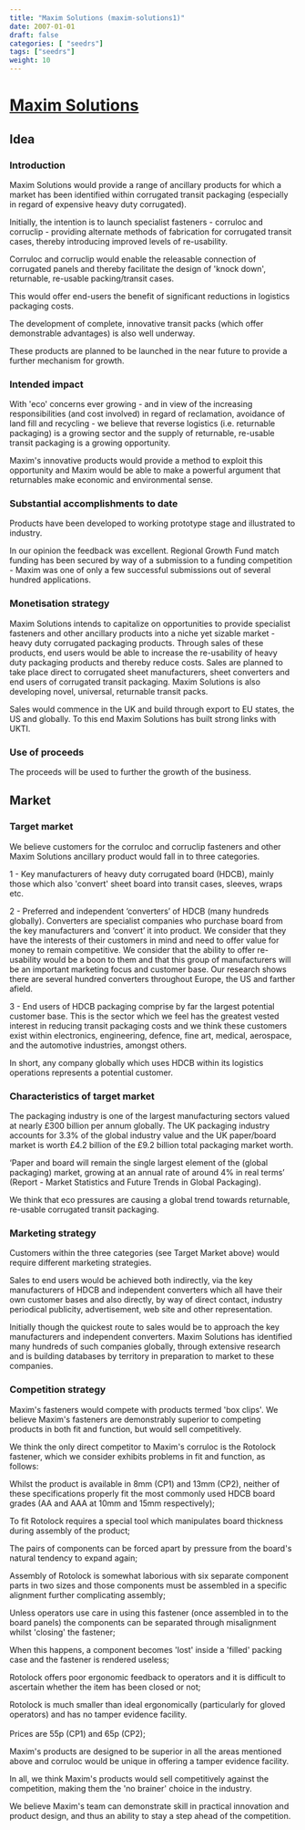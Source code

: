 ```yaml
---
title: "Maxim Solutions (maxim-solutions1)"
date: 2007-01-01
draft: false
categories: [ "seedrs"]
tags: ["seedrs"]
weight: 10
---
```


# [Maxim Solutions](https://www.seedrs.com/maxim-solutions1)

## Idea

### Introduction

Maxim Solutions would provide a range of ancillary products for which a market has been identified within corrugated transit packaging (especially in regard of expensive heavy duty corrugated).

Initially, the intention is to launch specialist fasteners - corruloc and corruclip - providing alternate methods of fabrication for corrugated transit cases, thereby introducing improved levels of re-usability.

Corruloc and corruclip would enable the releasable connection of corrugated panels and thereby facilitate the design of 'knock down', returnable, re-usable packing/transit cases.

This would offer end-users the benefit of significant reductions in logistics packaging costs.

The development of complete, innovative transit packs (which offer demonstrable advantages) is also well underway.

These products are planned to be launched in the near future to provide a further mechanism for growth.

### Intended impact

With 'eco' concerns ever growing - and in view of the increasing responsibilities (and cost involved) in regard of reclamation, avoidance of land fill and recycling - we believe that reverse logistics (i.e. returnable packaging) is a growing sector and the supply of returnable, re-usable transit packaging is a growing opportunity.

Maxim's innovative products would provide a method to exploit this opportunity and Maxim would be able to make a powerful argument that returnables make economic and environmental sense.

### Substantial accomplishments to date

Products have been developed to working prototype stage and illustrated to industry.

In our opinion the feedback was excellent. Regional Growth Fund match funding has been secured by way of a submission to a funding competition - Maxim was one of only a few successful submissions out of several hundred applications.

### Monetisation strategy

Maxim Solutions intends to capitalize on opportunities to provide specialist fasteners and other ancillary products into a niche yet sizable market - heavy duty corrugated packaging products. Through sales of these products, end users would be able to increase the re-usability of heavy duty packaging products and thereby reduce costs. Sales are planned to take place direct to corrugated sheet manufacturers, sheet converters and end users of corrugated transit packaging. Maxim Solutions is also developing novel, universal, returnable transit packs.

Sales would commence in the UK and build through export to EU states, the US and globally. To this end Maxim Solutions has built strong links with UKTI.

### Use of proceeds

The proceeds will be used to further the growth of the business.

## Market

### Target market

We believe customers for the corruloc and corruclip fasteners and other Maxim Solutions ancillary product would fall in to three categories.

1 - Key manufacturers of heavy duty corrugated board (HDCB), mainly those which also 'convert' sheet board into transit cases, sleeves, wraps etc.

2 - Preferred and independent ‘converters’ of HDCB (many hundreds globally). Converters are specialist companies who purchase board from the key manufacturers and ‘convert’ it into product. We consider that they have the interests of their customers in mind and need to offer value for money to remain competitive. We consider that the ability to offer re-usability would be a boon to them and that this group of manufacturers will be an important marketing focus and customer base. Our research shows there are several hundred converters throughout Europe, the US and farther afield.

3 - End users of HDCB packaging comprise by far the largest potential customer base. This is the sector which we feel has the greatest vested interest in reducing transit packaging costs and we think these customers exist within electronics, engineering, defence, fine art, medical, aerospace, and the automotive industries, amongst others.

In short, any company globally which uses HDCB within its logistics operations represents a potential customer.

### Characteristics of target market

The packaging industry is one of the largest manufacturing sectors valued at nearly £300 billion per annum globally. The UK packaging industry accounts for 3.3% of the global industry value and the UK paper/board market is worth £4.2 billion of the £9.2 billion total packaging market worth.

‘Paper and board will remain the single largest element of the (global packaging) market, growing at an annual rate of around 4% in real terms’ (Report - Market Statistics and Future Trends in Global Packaging).

We think that eco pressures are causing a global trend towards returnable, re-usable corrugated transit packaging.

### Marketing strategy

Customers within the three categories (see Target Market above) would require different marketing strategies.

Sales to end users would be achieved both indirectly, via the key manufacturers of HDCB and independent converters which all have their own customer bases and also directly, by way of direct contact, industry periodical publicity, advertisement, web site and other representation.

Initially though the quickest route to sales would be to approach the key manufacturers and independent converters. Maxim Solutions has identified many hundreds of such companies globally, through extensive research and is building databases by territory in preparation to market to these companies.

### Competition strategy

Maxim's fasteners would compete with products termed 'box clips'. We believe Maxim's fasteners are demonstrably superior to competing products in both fit and function, but would sell competitively.

We think the only direct competitor to Maxim's corruloc is the Rotolock fastener, which we consider exhibits problems in fit and function, as follows:

Whilst the product is available in 8mm (CP1) and 13mm (CP2), neither of these specifications properly fit the most commonly used HDCB board grades (AA and AAA at 10mm and 15mm respectively);

To fit Rotolock requires a special tool which manipulates board thickness during assembly of the product;

The pairs of components can be forced apart by pressure from the board's natural tendency to expand again;

Assembly of Rotolock is somewhat laborious with six separate component parts in two sizes and those components must be assembled in a specific alignment further complicating assembly;

Unless operators use care in using this fastener (once assembled in to the board panels) the components can be separated through misalignment whilst 'closing' the fastener;

When this happens, a component becomes 'lost' inside a 'filled' packing case and the fastener is rendered useless;

Rotolock offers poor ergonomic feedback to operators and it is difficult to ascertain whether the item has been closed or not;

Rotolock is much smaller than ideal ergonomically (particularly for gloved operators) and has no tamper evidence facility. <br> <br>Prices are 55p (CP1) and 65p (CP2);

Maxim's products are designed to be superior in all the areas mentioned above and corruloc would be unique in offering a tamper evidence facility.

In all, we think Maxim's products would sell competitively against the competition, making them the 'no brainer' choice in the industry.

We believe Maxim's team can demonstrate skill in practical innovation and product design, and thus an ability to stay a step ahead of the competition.

